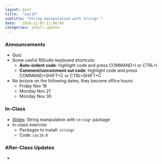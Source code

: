 ```yaml
---
layout: post
title:  "Lec19"
subtitle: "String manipulation with stringr."
date:   2016-11-07 11:00:00
categories: jekyll update
---
```




### Announcements

* Quiz
* Some useful RStudio keyboard shortcuts:
    + **Auto-indent code**: highlight code and press COMMAND+I or CTRL+I
    + **Comment/uncomment out code**: highlight code and press COMMAND+SHIFT+C or CTRL+SHIFT+C
* No lecture on the following dates; they become office hours:
    + Friday Nov 18
    + Monday Nov 21
    + Monday Nov 30


### In-Class

* <a href = "http://htmlpreview.github.io/?https://raw.githubusercontent.com/2016-09-Middlebury-Data-Science/Topics/master/Lec19%20String%20Manipulation/Lec19.html"
target = "_blank">Slides</a>: String manipulation with `stringr` package
* In-class exercise:
    + Packages to install: `stringr`
    + Code: `Lec19.R`



### After-Class Updates

* 
